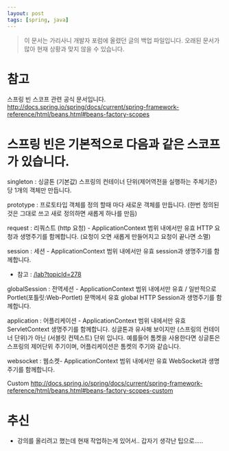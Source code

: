 ```yaml
---
layout: post
tags: [spring, java]
---
```


> 이 문서는 가리사니 개발자 포럼에 올렸던 글의 백업 파일입니다.
오래된 문서가 많아 현재 상황과 맞지 않을 수 있습니다.


# 참고
스프링 빈 스코프 관련 공식 문서입니다.
http://docs.spring.io/spring/docs/current/spring-framework-reference/html/beans.html#beans-factory-scopes


# 스프링 빈은 기본적으로 다음과 같은 스코프가 있습니다.
singleton : 싱글톤 (기본값)
스프링의 컨테이너 단위(제어역전을 실행하는 주체기준) 당 1개의 객체만 만듭니다.

prototype : 프로토타입
객체를 정의 할때 마다 새로운 객체를 만듭니다. (한번 정의된 것은 그대로 쓰고 새로 정의하면 새롭게 하나를 만듬)

request : 리쿼스트 (http 요청) - ApplicationContext 범위 내에서만 유효
HTTP 요청과 생명주기를 함께합니다.
(요청이 오면 새롭게 만들어지고 요청이 끝나면 소멸)

session : 세션 - ApplicationContext 범위 내에서만 유효
session과 생명주기를 함께합니다.
- 참고 : [/lab?topicId=278](/lab?topicId=278)

globalSession : 전역세션 - ApplicationContext 범위 내에서만 유효 / 일반적으로 Portlet(포틀릿:Web-Portlet) 문맥에서 유효
global HTTP Session과 생명주기를 함께합니다.

application : 어플리케이션 - ApplicationContext 범위 내에서만 유효
ServletContext 생명주기를 함께합니다.
싱글톤과 유사해 보이지만 (스프링의 컨테이너 단위)가 아닌 (서블릿 컨텍스트) 단위 입니다.
예를들어 톰켓을 사용한다면 싱글톤은 스프링의 제어단위 주기이며, 어플리케이션은 톰켓의 주기와 같습니다.

websocket : 웹소켓- ApplicationContext 범위 내에서만 유효
WebSocket과 생명주기를 함께합니다.

Custom
http://docs.spring.io/spring/docs/current/spring-framework-reference/html/beans.html#beans-factory-scopes-custom


# 추신
- 강의를 올리려고 했는데 현재 작업하는게 있어서.. 갑자기 생각난 팁으로.....